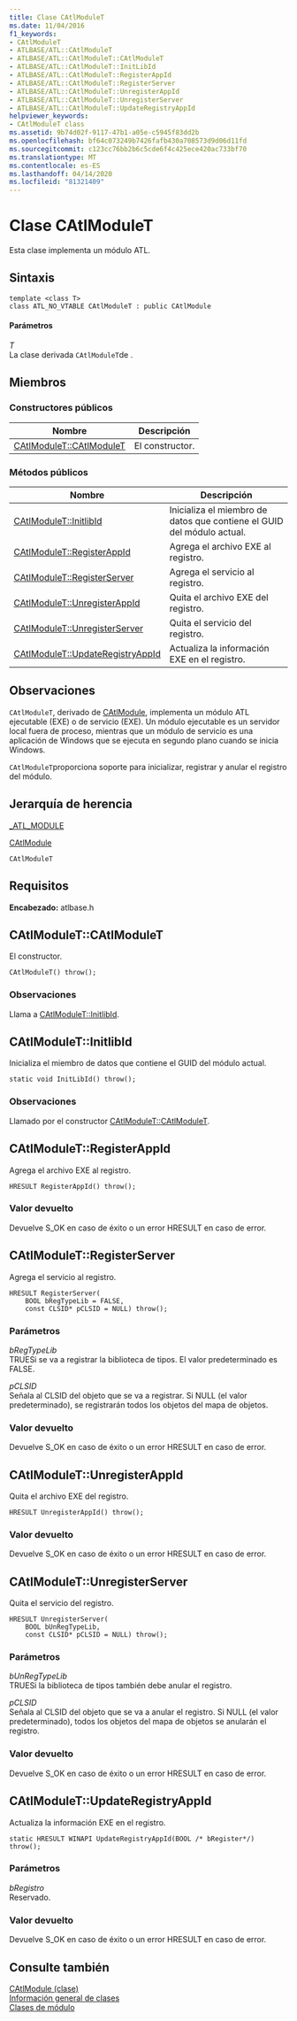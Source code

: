 ```yaml
---
title: Clase CAtlModuleT
ms.date: 11/04/2016
f1_keywords:
- CAtlModuleT
- ATLBASE/ATL::CAtlModuleT
- ATLBASE/ATL::CAtlModuleT::CAtlModuleT
- ATLBASE/ATL::CAtlModuleT::InitLibId
- ATLBASE/ATL::CAtlModuleT::RegisterAppId
- ATLBASE/ATL::CAtlModuleT::RegisterServer
- ATLBASE/ATL::CAtlModuleT::UnregisterAppId
- ATLBASE/ATL::CAtlModuleT::UnregisterServer
- ATLBASE/ATL::CAtlModuleT::UpdateRegistryAppId
helpviewer_keywords:
- CAtlModuleT class
ms.assetid: 9b74d02f-9117-47b1-a05e-c5945f83dd2b
ms.openlocfilehash: bf64c073249b7426fafb430a708573d9d06d11fd
ms.sourcegitcommit: c123cc76bb2b6c5cde6f4c425ece420ac733bf70
ms.translationtype: MT
ms.contentlocale: es-ES
ms.lasthandoff: 04/14/2020
ms.locfileid: "81321409"
---
```

# <a name="catlmodulet-class"></a>Clase CAtlModuleT

Esta clase implementa un módulo ATL.

## <a name="syntax"></a>Sintaxis

```
template <class T>
class ATL_NO_VTABLE CAtlModuleT : public CAtlModule
```

#### <a name="parameters"></a>Parámetros

*T*<br/>
La clase derivada `CAtlModuleT`de .

## <a name="members"></a>Miembros

### <a name="public-constructors"></a>Constructores públicos

|Nombre|Descripción|
|----------|-----------------|
|[CAtlModuleT::CAtlModuleT](#catlmodulet)|El constructor.|

### <a name="public-methods"></a>Métodos públicos

|Nombre|Descripción|
|----------|-----------------|
|[CAtlModuleT::InitlibId](#initlibid)|Inicializa el miembro de datos que contiene el GUID del módulo actual.|
|[CAtlModuleT::RegisterAppId](#registerappid)|Agrega el archivo EXE al registro.|
|[CAtlModuleT::RegisterServer](#registerserver)|Agrega el servicio al registro.|
|[CAtlModuleT::UnregisterAppId](#unregisterappid)|Quita el archivo EXE del registro.|
|[CAtlModuleT::UnregisterServer](#unregisterserver)|Quita el servicio del registro.|
|[CAtlModuleT::UpdateRegistryAppId](#updateregistryappid)|Actualiza la información EXE en el registro.|

## <a name="remarks"></a>Observaciones

`CAtlModuleT`, derivado de [CAtlModule](../../atl/reference/catlmodule-class.md), implementa un módulo ATL ejecutable (EXE) o de servicio (EXE). Un módulo ejecutable es un servidor local fuera de proceso, mientras que un módulo de servicio es una aplicación de Windows que se ejecuta en segundo plano cuando se inicia Windows.

`CAtlModuleT`proporciona soporte para inicializar, registrar y anular el registro del módulo.

## <a name="inheritance-hierarchy"></a>Jerarquía de herencia

[_ATL_MODULE](atl-typedefs.md#_atl_module)

[CAtlModule](../../atl/reference/catlmodule-class.md)

`CAtlModuleT`

## <a name="requirements"></a>Requisitos

**Encabezado:** atlbase.h

## <a name="catlmoduletcatlmodulet"></a><a name="catlmodulet"></a>CAtlModuleT::CAtlModuleT

El constructor.

```
CAtlModuleT() throw();
```

### <a name="remarks"></a>Observaciones

Llama a [CAtlModuleT::InitlibId](#initlibid).

## <a name="catlmoduletinitlibid"></a><a name="initlibid"></a>CAtlModuleT::InitlibId

Inicializa el miembro de datos que contiene el GUID del módulo actual.

```
static void InitLibId() throw();
```

### <a name="remarks"></a>Observaciones

Llamado por el constructor [CAtlModuleT::CAtlModuleT](#catlmodulet).

## <a name="catlmoduletregisterappid"></a><a name="registerappid"></a>CAtlModuleT::RegisterAppId

Agrega el archivo EXE al registro.

```
HRESULT RegisterAppId() throw();
```

### <a name="return-value"></a>Valor devuelto

Devuelve S_OK en caso de éxito o un error HRESULT en caso de error.

## <a name="catlmoduletregisterserver"></a><a name="registerserver"></a>CAtlModuleT::RegisterServer

Agrega el servicio al registro.

```
HRESULT RegisterServer(
    BOOL bRegTypeLib = FALSE,
    const CLSID* pCLSID = NULL) throw();
```

### <a name="parameters"></a>Parámetros

*bRegTypeLib*<br/>
TRUESi se va a registrar la biblioteca de tipos. El valor predeterminado es FALSE.

*pCLSID*<br/>
Señala al CLSID del objeto que se va a registrar. Si NULL (el valor predeterminado), se registrarán todos los objetos del mapa de objetos.

### <a name="return-value"></a>Valor devuelto

Devuelve S_OK en caso de éxito o un error HRESULT en caso de error.

## <a name="catlmoduletunregisterappid"></a><a name="unregisterappid"></a>CAtlModuleT::UnregisterAppId

Quita el archivo EXE del registro.

```
HRESULT UnregisterAppId() throw();
```

### <a name="return-value"></a>Valor devuelto

Devuelve S_OK en caso de éxito o un error HRESULT en caso de error.

## <a name="catlmoduletunregisterserver"></a><a name="unregisterserver"></a>CAtlModuleT::UnregisterServer

Quita el servicio del registro.

```
HRESULT UnregisterServer(
    BOOL bUnRegTypeLib,
    const CLSID* pCLSID = NULL) throw();
```

### <a name="parameters"></a>Parámetros

*bUnRegTypeLib*<br/>
TRUESi la biblioteca de tipos también debe anular el registro.

*pCLSID*<br/>
Señala al CLSID del objeto que se va a anular el registro. Si NULL (el valor predeterminado), todos los objetos del mapa de objetos se anularán el registro.

### <a name="return-value"></a>Valor devuelto

Devuelve S_OK en caso de éxito o un error HRESULT en caso de error.

## <a name="catlmoduletupdateregistryappid"></a><a name="updateregistryappid"></a>CAtlModuleT::UpdateRegistryAppId

Actualiza la información EXE en el registro.

```
static HRESULT WINAPI UpdateRegistryAppId(BOOL /* bRegister*/) throw();
```

### <a name="parameters"></a>Parámetros

*bRegistro*<br/>
Reservado.

### <a name="return-value"></a>Valor devuelto

Devuelve S_OK en caso de éxito o un error HRESULT en caso de error.

## <a name="see-also"></a>Consulte también

[CAtlModule (clase)](../../atl/reference/catlmodule-class.md)<br/>
[Información general de clases](../../atl/atl-class-overview.md)<br/>
[Clases de módulo](../../atl/atl-module-classes.md)
